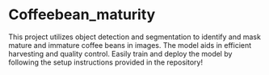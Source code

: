 # Coffeebean_maturity
This project utilizes object detection and segmentation to identify and mask mature and immature coffee beans in images. The model aids in efficient harvesting and quality control. Easily train and deploy the model by following the setup instructions provided in the repository!
